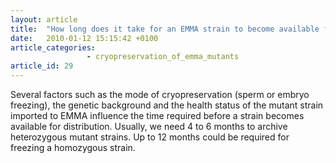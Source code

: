 ```yaml
---
layout: article
title:  "How long does it take for an EMMA strain to become available for distribution?"
date:   2010-01-12 15:15:42 +0100
article_categories:
                 - cryopreservation_of_emma_mutants
article_id: 29
---
```


 Several factors such as the mode of cryopreservation (sperm or embryo freezing), the genetic background and the health status of the mutant strain imported to EMMA influence the time required before a strain becomes available for distribution. Usually, we need 4 to 6 months to archive heterozygous mutant strains. Up to 12 months could be required for freezing a homozygous strain.